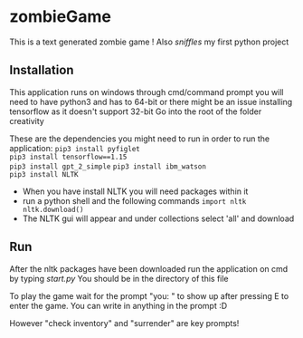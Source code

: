 # zombieGame
This is a text generated zombie game ! Also *sniffles* my first python project

## Installation

This application runs on windows through cmd/command prompt
you will need to have python3 and has to 64-bit or there might be an issue
installing tensorflow as it doesn't support 32-bit
Go into the root of the folder creativity

These are the dependencies you might need to run in order to run the application:
``
	pip3 install pyfiglet
``  
``
	pip3 install tensorflow==1.15
``  
``
	pip3 install gpt_2_simple
`` 
``
	pip3 install ibm_watson
``  
``
	pip3 install NLTK
``
- When you have install NLTK you will need packages within it
- run a python shell and the following commands
  ``
  	import nltk
		nltk.download()
   `` 
- The NLTK gui will appear and under collections select 'all' and download  
## Run 
After the nltk packages have been downloaded run the application on cmd by typing *start.py*  You should be in the directory of this file

To play the game wait for the prompt "you: " to show up after pressing E to enter the game.
You can write in anything in the prompt :D

However "check inventory" and "surrender" are key prompts!
